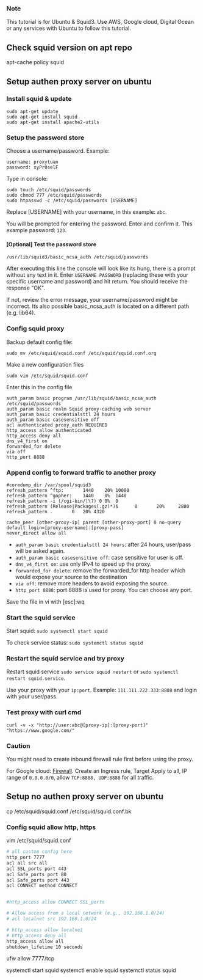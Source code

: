 ### Note
This tutorial is for Ubuntu & Squid3. Use AWS, Google cloud, Digital Ocean or any services with Ubuntu to follow this tutorial.

## Check squid version on apt repo
apt-cache policy squid

## Setup authen proxy server on ubuntu
### Install squid & update
```
sudo apt-get update
sudo apt-get install squid
sudo apt-get install apache2-utils
```

### Setup the password store
Choose a username/password. Example:
```
username: proxytuan
password: xyPr0selF
```
Type in console:
```
sudo touch /etc/squid/passwords
sudo chmod 777 /etc/squid/passwords
sudo htpasswd -c /etc/squid/passwords [USERNAME]
```

Replace [USERNAME] with your username, in this example: ```abc```.

You will be prompted for entering the password. Enter and confirm it. This example password: ```123```.


#### [Optional] Test the password store

```
/usr/lib/squid3/basic_ncsa_auth /etc/squid/passwords
```

After executing this line the console will look like its hung, there is a prompt without any text in it. Enter ```USERNAME PASSWORD``` (replacing these with your specific username and password) and hit return. You should receive the response "OK".

If not, review the error message, your username/password might be incorrect. Its also possible basic_ncsa_auth is located on a different path (e.g. lib64).

### Config squid proxy

Backup default config file:
```
sudo mv /etc/squid/squid.conf /etc/squid/squid.conf.org
```

Make a new configuration files
```
sudo vim /etc/squid/squid.conf
```

Enter this in the config file
```
auth_param basic program /usr/lib/squid/basic_ncsa_auth /etc/squid/passwords
auth_param basic realm Squid proxy-caching web server
auth_param basic credentialsttl 24 hours
auth_param basic casesensitive off
acl authenticated proxy_auth REQUIRED
http_access allow authenticated
http_access deny all
dns_v4_first on
forwarded_for delete
via off
http_port 8888
```

### Append config to forward traffic to another proxy
```
#coredump_dir /var/spool/squid3
refresh_pattern ^ftp:       1440    20% 10080
refresh_pattern ^gopher:    1440    0%  1440
refresh_pattern -i (/cgi-bin/|\?) 0 0%  0
refresh_pattern (Release|Packages(.gz)*)$      0       20%     2880
refresh_pattern .       0   20% 4320

cache_peer [other-proxy-ip] parent [other-proxy-port] 0 no-query default login=[proxy-username]:[proxy-pass]
never_direct allow all
```

* ```auth_param basic credentialsttl 24 hours```: after 24 hours, user/pass will be asked again.
* ```auth_param basic casesensitive off```: case sensitive for user is off.
* ```dns_v4_first on```: use only IPv4 to speed up the proxy.
* ```forwarded_for delete```: remove the forwarded_for http header which would expose your source to the destination
* ```via off```: remove more headers to avoid exposing the source.
* ```http_port 8888```: port 8888 is used for proxy. You can choose any port.

Save the file in vi with [esc]:wq

### Start the squid service
Start squid: ```sudo systemctl start squid```

To check service status: ```sudo systemctl status squid```

### Restart the squid service and try proxy
Restart squid service
```sudo service squid restart``` or ```sudo systemctl restart squid.service```.

Use your proxy with your ```ip:port```. Example: ```111.111.222.333:8888``` and login with your user/pass.

### Test proxy with curl cmd
```
curl -v -x "http://user:abc@[proxy-ip]:[proxy-port]" "https://www.google.com/"
```

### Caution
You might need to create inbound firewall rule first before using the proxy.

For Google cloud: [Firewall](https://console.cloud.google.com/networking/firewalls/). Create an Ingress rule, Target Apply to all, IP range of ```0.0.0.0/0```, allow ```TCP:8888, UDP:8888``` for all traffic.


## Setup no authen proxy server on ubuntu

cp /etc/squid/squid.conf /etc/squid/squid.conf.bk

### Config squid allow http, https
vim /etc/squid/squid.conf
```sh
# all custom config here
http_port 7777
acl all src all
acl SSL_ports port 443
acl Safe_ports port 80
acl Safe_ports port 443
acl CONNECT method CONNECT


#http_access allow CONNECT SSL_ports

# Allow access from a local network (e.g., 192.168.1.0/24)
# acl localnet src 192.168.1.0/24

# http_access allow localnet
# http_access deny all
http_access allow all
shutdown_lifetime 10 seconds
```

ufw allow 7777/tcp

systemctl start squid
systemctl enable squid
systemctl status squid
